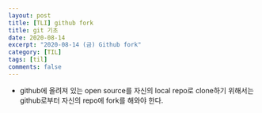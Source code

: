 ```yaml
---
layout: post
title: [TLI] github fork
title: git 기초
date: 2020-08-14
excerpt: "2020-08-14 (금) Github fork"
category: [TIL]
tags: [til]
comments: false
---
```



- github에 올려져 있는 open source를 자신의 local repo로 clone하기 위해서는 github로부터 자신의 repo에 fork를 해와야 한다.